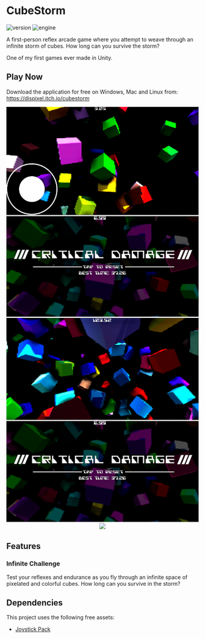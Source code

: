 # CubeStorm

![version](https://img.shields.io/badge/Version-1.0-green)
![engine](https://img.shields.io/badge/Engine-Unity-blue)

A first-person reflex arcade game where you attempt to weave through an infinite storm of cubes. How long can you survive the storm?

One of my first games ever made in Unity.

## Play Now

Download the application for free on Windows, Mac and Linux from: https://dispixel.itch.io/cubestorm

<p align="center">
  <img src="https://github.com/Nanoparty/CubeStorm/blob/master/Screenshots/gameplay1.png" />
  <img src="1.png" />
  <img src="2.png" />
  <img src="3.png" />
  <img src="4.png" />
</p>

## Features

### Infinite Challenge

Test your reflexes and endurance as you fly through an infinite space of pixelated and colorful cubes. How long can you survive in the storm?

## Dependencies

This project uses the following free assets:

- [Joystick Pack](https://assetstore.unity.com/packages/tools/input-management/joystick-pack-107631)
